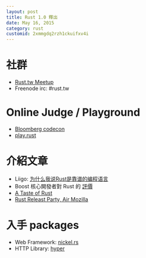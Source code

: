 ```yaml
---
layout: post
title: Rust 1.0 釋出
date: May 16, 2015
category: rust
customid: 2xmmgdq2rzh1ckuifxv4i
---
```


# 社群 

* [Rust.tw Meetup](http://www.meetup.com/rust-tw)
* Freenode irc: #rust.tw

# Online Judge / Playground
* [Bloomberg codecon](http://codecon.bloomberg.com/)
* [play.rust](https://play.rust-lang.org/)

# 介紹文章

* Liigo: [为什么我说Rust是靠谱的编程语言](http://blog.csdn.net/liigo/article/details/45757123)
* Boost 核心開發者對 Rust 的 [評價](https://plus.google.com/+nialldouglas/posts/AXFJRSM8u2t)
* [A Taste of Rust](http://www.evanmiller.org/a-taste-of-rust.html)
* [Rust Releast Party, Air Mozilla](https://air.mozilla.org/rust-release-party/)


# 入手 packages

* Web Framework: [nickel.rs](https://github.com/nickel-org/nickel.rs)
* HTTP Library: [hyper](https://github.com/hyperium/hyper)
